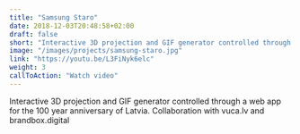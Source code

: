 ```yaml
---
title: "Samsung Staro"
date: 2018-12-03T20:48:58+02:00
draft: false
short: "Interactive 3D projection and GIF generator controlled through a web app for the 100 year anniversary of Latvia. Collaboration with vuca.lv and brandbox.digital"
image: "/images/projects/samsung-staro.jpg"
link: "https://youtu.be/L3FiNyk6elc"
weight: 3
callToAction: "Watch video"
---
```


Interactive 3D projection and GIF generator controlled through a web app for the 100 year anniversary of Latvia. Collaboration with vuca.lv and brandbox.digital